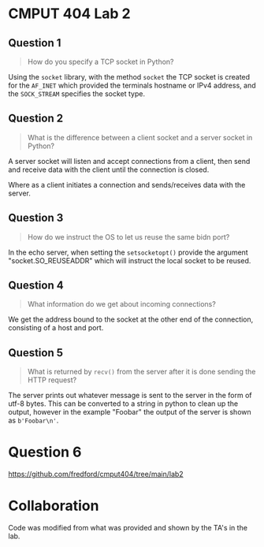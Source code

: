 # CMPUT 404 Lab 2

## Question 1

> How do you specify a TCP socket in Python?

Using the `socket` library, with the method `socket` the TCP socket is created for the `AF_INET` which provided the terminals hostname or IPv4 address, and the `SOCK_STREAM` specifies the socket type.

## Question 2

> What is the difference between a client socket and a server socket in Python?

A server socket will listen and accept connections from a client, then send and receive data with the client until the connection is closed.

Where as a client initiates a connection and sends/receives data with the server.
 
## Question 3

> How do we instruct the OS to let us reuse the same bidn port?

In the echo server, when setting the `setsocketopt()` provide the argument "socket.SO_REUSEADDR" which will instruct the local socket to be reused.

## Question 4

> What information do we get about incoming connections?

We get the address bound to the socket at the other end of the connection, consisting of a host and port.

## Question 5


> What is returned by `recv()` from the server after it is done sending the HTTP request?

The server prints out whatever message is sent to the server in the form of utf-8 bytes. This can be converted to a string in python to clean up the output, however in the example "Foobar" the output of the server is shown as `b'Foobar\n'`.

# Question 6

https://github.com/fredford/cmput404/tree/main/lab2

# Collaboration

Code was modified from what was provided and shown by the TA's in the lab.
